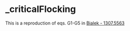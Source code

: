 # _criticalFlocking

This is a reproduction of eqs. G1-G5 in [Bialek - 1307.5563](https://arxiv.org/abs/1307.5563)

